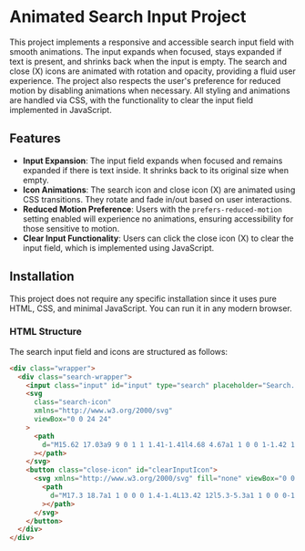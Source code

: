 # Animated Search Input Project

This project implements a responsive and accessible search input field with smooth animations. The input expands when focused, stays expanded if text is present, and shrinks back when the input is empty. The search and close (X) icons are animated with rotation and opacity, providing a fluid user experience. The project also respects the user's preference for reduced motion by disabling animations when necessary. All styling and animations are handled via CSS, with the functionality to clear the input field implemented in JavaScript.

## Features

- **Input Expansion**: The input field expands when focused and remains expanded if there is text inside. It shrinks back to its original size when empty.
- **Icon Animations**: The search icon and close icon (X) are animated using CSS transitions. They rotate and fade in/out based on user interactions.
- **Reduced Motion Preference**: Users with the `prefers-reduced-motion` setting enabled will experience no animations, ensuring accessibility for those sensitive to motion.
- **Clear Input Functionality**: Users can click the close icon (X) to clear the input field, which is implemented using JavaScript.

## Installation

This project does not require any specific installation since it uses pure HTML, CSS, and minimal JavaScript. You can run it in any modern browser.

### HTML Structure

The search input field and icons are structured as follows:

```html
<div class="wrapper">
  <div class="search-wrapper">
    <input class="input" id="input" type="search" placeholder="Search..." />
    <svg
      class="search-icon"
      xmlns="http://www.w3.org/2000/svg"
      viewBox="0 0 24 24"
    >
      <path
        d="M15.62 17.03a9 9 0 1 1 1.41-1.41l4.68 4.67a1 1 0 0 1-1.42 1.42l-4.67-4.68ZM17 10a7 7 0 1 1-14 0 7 7 0 0 1 14 0Z"
      ></path>
    </svg>
    <button class="close-icon" id="clearInputIcon">
      <svg xmlns="http://www.w3.org/2000/svg" fill="none" viewBox="0 0 24 24">
        <path
          d="M17.3 18.7a1 1 0 0 0 1.4-1.4L13.42 12l5.3-5.3a1 1 0 0 0-1.42-1.4L12 10.58l-5.3-5.3a1 1 0 0 0-1.4 1.42L10.58 12l-5.3 5.3a1 1 0 1 0 1.42 1.4L12 13.42l5.3 5.3Z"
        ></path>
      </svg>
    </button>
  </div>
</div>
```

